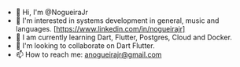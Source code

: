 - 👋  Hi, I'm @NogueiraJr
- 👀  I'm interested in systems development in general, music and languages. [https://www.linkedin.com/in/nogueirajr]
- 🌱  I am currently learning Dart, Flutter, Postgres, Cloud and Docker.
- 💞️  I'm looking to collaborate on Dart Flutter.
- 📫  How to reach me: anogueirajr@gmail.com

<!---
NogueiraJr/NogueiraJr is a ✨ special ✨ repository because its `README.md` (this file) appears on your GitHub profile.
You can click the Preview link to take a look at your changes.
--->
